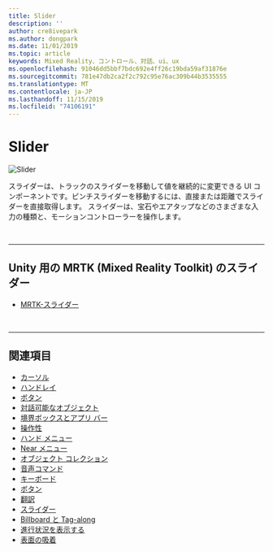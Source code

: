 ```yaml
---
title: Slider
description: ''
author: cre8ivepark
ms.author: dongpark
ms.date: 11/01/2019
ms.topic: article
keywords: Mixed Reality、コントロール、対話、ui、ux
ms.openlocfilehash: 91046dd5bbf7bdc692e4ff26c19bda59af31876e
ms.sourcegitcommit: 781e47db2ca2f2c792c95e76ac309b44b3535555
ms.translationtype: MT
ms.contentlocale: ja-JP
ms.lasthandoff: 11/15/2019
ms.locfileid: "74106191"
---
```

# <a name="slider"></a>Slider

![Slider](images/UX/UX_Hero_Slider.jpg)

スライダーは、トラックのスライダーを移動して値を継続的に変更できる UI コンポーネントです。ピンチスライダーを移動するには、直接または距離でスライダーを直接取得します。 スライダーは、宝石やエアタップなどのさまざまな入力の種類と、モーションコントローラーを操作します。

<br>

---

## <a name="slider-in-mrtkmixed-reality-toolkit-for-unity"></a>Unity 用の MRTK (Mixed Reality Toolkit) のスライダー

* [MRTK-スライダー](https://microsoft.github.io/MixedRealityToolkit-Unity/Documentation/README_Sliders.html)

<br>

---

## <a name="see-also"></a>関連項目

* [カーソル](cursors.md)
* [ハンドレイ](point-and-commit.md)
* [ボタン](button.md)
* [対話可能なオブジェクト](interactable-object.md)
* [境界ボックスとアプリ バー](app-bar-and-bounding-box.md)
* [操作性](direct-manipulation.md)
* [ハンド メニュー](hand-menu.md)
* [Near メニュー](near-menu.md)
* [オブジェクト コレクション](object-collection.md)
* [音声コマンド](voice-input.md)
* [キーボード](keyboard.md)
* [ボタン](tooltip.md)
* [翻訳](slate.md)
* [スライダー](slider.md)
* [Billboard と Tag-along](billboarding-and-tag-along.md)
* [進行状況を表示する](progress.md)
* [表面の吸着](surface-magnetism.md)
